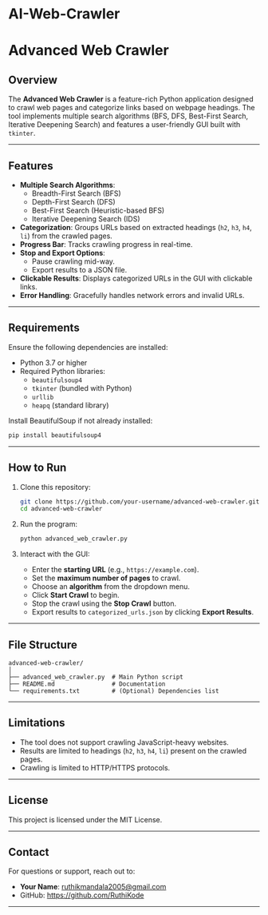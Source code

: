# AI-Web-Crawler
# Advanced Web Crawler

## Overview
The **Advanced Web Crawler** is a feature-rich Python application designed to crawl web pages and categorize links based on webpage headings. The tool implements multiple search algorithms (BFS, DFS, Best-First Search, Iterative Deepening Search) and features a user-friendly GUI built with `tkinter`.

---

## Features
- **Multiple Search Algorithms**:
  - Breadth-First Search (BFS)
  - Depth-First Search (DFS)
  - Best-First Search (Heuristic-based BFS)
  - Iterative Deepening Search (IDS)
- **Categorization**: Groups URLs based on extracted headings (`h2`, `h3`, `h4`, `li`) from the crawled pages.
- **Progress Bar**: Tracks crawling progress in real-time.
- **Stop and Export Options**:
  - Pause crawling mid-way.
  - Export results to a JSON file.
- **Clickable Results**: Displays categorized URLs in the GUI with clickable links.
- **Error Handling**: Gracefully handles network errors and invalid URLs.

---

## Requirements
Ensure the following dependencies are installed:
- Python 3.7 or higher
- Required Python libraries:
  - `beautifulsoup4`
  - `tkinter` (bundled with Python)
  - `urllib`
  - `heapq` (standard library)

Install BeautifulSoup if not already installed:
```bash
pip install beautifulsoup4
```

---

## How to Run
1. Clone this repository:
   ```bash
   git clone https://github.com/your-username/advanced-web-crawler.git
   cd advanced-web-crawler
   ```

2. Run the program:
   ```bash
   python advanced_web_crawler.py
   ```

3. Interact with the GUI:
   - Enter the **starting URL** (e.g., `https://example.com`).
   - Set the **maximum number of pages** to crawl.
   - Choose an **algorithm** from the dropdown menu.
   - Click **Start Crawl** to begin.
   - Stop the crawl using the **Stop Crawl** button.
   - Export results to `categorized_urls.json` by clicking **Export Results**.

---

## File Structure
```
advanced-web-crawler/
│
├── advanced_web_crawler.py  # Main Python script
├── README.md                # Documentation
└── requirements.txt         # (Optional) Dependencies list
```

---

## Limitations
- The tool does not support crawling JavaScript-heavy websites.
- Results are limited to headings (`h2`, `h3`, `h4`, `li`) present on the crawled pages.
- Crawling is limited to HTTP/HTTPS protocols.

---

## License
This project is licensed under the MIT License.

---

## Contact
For questions or support, reach out to:
- **Your Name**: ruthikmandala2005@gmail.com
- GitHub: https://github.com/RuthiKode

---
